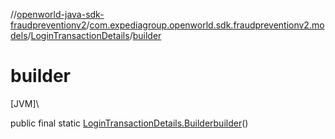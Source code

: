//[openworld-java-sdk-fraudpreventionv2](../../../index.md)/[com.expediagroup.openworld.sdk.fraudpreventionv2.models](../index.md)/[LoginTransactionDetails](index.md)/[builder](builder.md)

# builder

[JVM]\

public final static [LoginTransactionDetails.Builder](-builder/index.md)[builder](builder.md)()
